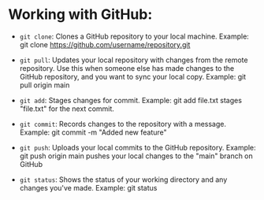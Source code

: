 # Working with GitHub:

- `git clone`:
Clones a GitHub repository to your local machine.
Example: git clone https://github.com/username/repository.git

- `git pull`:
Updates your local repository with changes from the remote repository.
Use this when someone else has made changes to the GitHub repository, and you want to sync your local copy.
Example: git pull origin main

- `git add`:
Stages changes for commit.
Example: git add file.txt stages "file.txt" for the next commit.

- `git commit`:
Records changes to the repository with a message.
Example: git commit -m "Added new feature"

- `git push`:
Uploads your local commits to the GitHub repository.
Example: git push origin main pushes your local changes to the "main" branch on GitHub

- `git status`:
Shows the status of your working directory and any changes you've made.
Example: git status